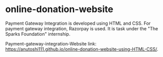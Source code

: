 # online-donation-website

Payment Gateway Integration is developed using HTML and CSS. For payment gateway integration, Razorpay is used. It is task under the "The Sparks Foundation" internship.

Payment-gateway-integration-Website link: https://anutoshi111.github.io/online-donation-website-using-HTML-CSS/.

  

